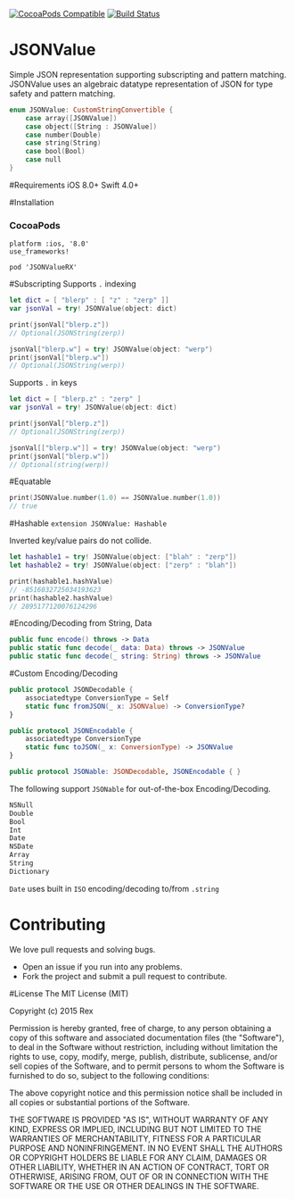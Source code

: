 [![CocoaPods Compatible](https://img.shields.io/cocoapods/v/JSONValueRX.svg)](https://img.shields.io/cocoapods/v/JSONValueRX.svg)
[![Build Status](https://travis-ci.org/rexmas/JSONValue.svg)](https://travis-ci.org/rexmas/JSONValue)

# JSONValue
Simple JSON representation supporting subscripting and pattern matching.
JSONValue uses an algebraic datatype representation of JSON for type safety and pattern matching.
```swift
enum JSONValue: CustomStringConvertible {
    case array([JSONValue])
    case object([String : JSONValue])
    case number(Double)
    case string(String)
    case bool(Bool)
    case null
}
```
#Requirements
iOS 8.0+
Swift 4.0+

#Installation
### CocoaPods
```
platform :ios, '8.0'
use_frameworks!

pod 'JSONValueRX'
```

#Subscripting
Supports `.` indexing
```swift
let dict = [ "blerp" : [ "z" : "zerp" ]]
var jsonVal = try! JSONValue(object: dict)

print(jsonVal["blerp.z"])
// Optional(JSONString(zerp))

jsonVal["blerp.w"] = try! JSONValue(object: "werp")
print(jsonVal["blerp.w"])
// Optional(JSONString(werp))
```
Supports `.` in keys
```swift
let dict = [ "blerp.z" : "zerp" ]
var jsonVal = try! JSONValue(object: dict)

print(jsonVal["blerp.z"])
// Optional(JSONString(zerp))

jsonVal[["blerp.w"]] = try! JSONValue(object: "werp")
print(jsonVal["blerp.w"])
// Optional(string(werp))
```

#Equatable
```swift
print(JSONValue.number(1.0) == JSONValue.number(1.0))
// true
```

#Hashable
`extension JSONValue: Hashable`

Inverted key/value pairs do not collide.
```swift
let hashable1 = try! JSONValue(object: ["blah" : "zerp"])
let hashable2 = try! JSONValue(object: ["zerp" : "blah"])

print(hashable1.hashValue)
// -8516032725034193623
print(hashable2.hashValue)
// 2895177120076124296
```
#Encoding/Decoding from String, Data
```swift
public func encode() throws -> Data
public static func decode(_ data: Data) throws -> JSONValue
public static func decode(_ string: String) throws -> JSONValue
```

#Custom Encoding/Decoding
```swift
public protocol JSONDecodable {
    associatedtype ConversionType = Self
    static func fromJSON(_ x: JSONValue) -> ConversionType?
}

public protocol JSONEncodable {
    associatedtype ConversionType
    static func toJSON(_ x: ConversionType) -> JSONValue
}

public protocol JSONable: JSONDecodable, JSONEncodable { }
```
The following support `JSONable` for out-of-the-box Encoding/Decoding.
```swift
NSNull
Double
Bool
Int
Date
NSDate
Array
String
Dictionary
```
`Date` uses built in `ISO` encoding/decoding to/from `.string`

# Contributing

We love pull requests and solving bugs.

- Open an issue if you run into any problems.
- Fork the project and submit a pull request to contribute.

#License
The MIT License (MIT)

Copyright (c) 2015 Rex

Permission is hereby granted, free of charge, to any person obtaining a copy
of this software and associated documentation files (the "Software"), to deal
in the Software without restriction, including without limitation the rights
to use, copy, modify, merge, publish, distribute, sublicense, and/or sell
copies of the Software, and to permit persons to whom the Software is
furnished to do so, subject to the following conditions:

The above copyright notice and this permission notice shall be included in all
copies or substantial portions of the Software.

THE SOFTWARE IS PROVIDED "AS IS", WITHOUT WARRANTY OF ANY KIND, EXPRESS OR
IMPLIED, INCLUDING BUT NOT LIMITED TO THE WARRANTIES OF MERCHANTABILITY,
FITNESS FOR A PARTICULAR PURPOSE AND NONINFRINGEMENT. IN NO EVENT SHALL THE
AUTHORS OR COPYRIGHT HOLDERS BE LIABLE FOR ANY CLAIM, DAMAGES OR OTHER
LIABILITY, WHETHER IN AN ACTION OF CONTRACT, TORT OR OTHERWISE, ARISING FROM,
OUT OF OR IN CONNECTION WITH THE SOFTWARE OR THE USE OR OTHER DEALINGS IN THE
SOFTWARE.
